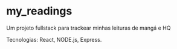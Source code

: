 # my_readings
Um projeto fullstack para trackear minhas leituras de mangá e HQ

Tecnologias: React, NODE.js, Express.

